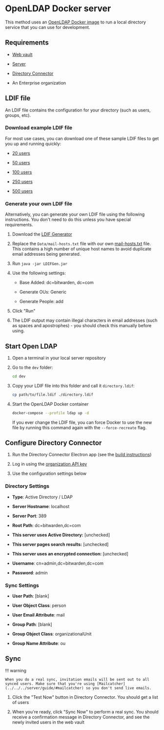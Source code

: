 # OpenLDAP Docker server

This method uses an [OpenLDAP Docker image](https://github.com/osixia/docker-openldap) to run a local directory service that you can use for development.

## Requirements

* [Web vault](../../../clients/web-vault)

* [Server](../../../server/guide)

* [Directory Connector](./index.md)

* An Enterprise organization

## LDIF file

An LDIF file contains the configuration for your directory (such as users, groups, etc).

### Download example LDIF file

For most use cases, you can download one of these sample LDIF files to get you up and running quickly:

  * [20 users](./directory-20.ldif)

  * [50 users](./directory-50.ldif)

  * [100 users](./directory-100.ldif)

  * [250 users](./directory-250.ldif)

  * [500 users](./directory-500.ldif)

### Generate your own LDIF file

Alternatively, you can generate your own LDIF file using the following instructions. You don't need to do this unless you have special requirements.

1. Download the [LDIF Generator](https://ldapwiki.com/wiki/LDIF%20Generator)

2. Replace the `Data/mail-hosts.txt` file with our own [mail-hosts.txt](./mail-hosts.txt) file. This contains a high number of unique host names to avoid duplicate email addresses being generated.

3. Run `java -jar LDIFGen.jar`

4. Use the following settings: 

    * Base Added: dc=bitwarden, dc=com 

    * Generate OUs: Generic 

    * Generate People: add

5. Click "Run"

6. The LDIF output may contain illegal characters in email addresses (such as spaces and apostrophes) - you should check this manually before using.

## Start Open LDAP

1. Open a terminal in your local server repository

2. Go to the `dev` folder:

    ```bash
    cd dev
    ```

3. Copy your LDIF file into this folder and call it `directory.ldif`:

    ```bash
    cp path/to/file.ldif ./directory.ldif
    ```

4. Start the OpenLDAP Docker container

    ```bash
    docker-compose --profile ldap up -d
    ```

    If you ever change the LDIF file, you can force Docker to use the new file by running this command again with the `--force-recreate` flag.

## Configure Directory Connector

1. Run the Directory Connector Electron app (see the [build instructions](./index.md))

2. Log in using the [organization API key](https://bitwarden.com/help/public-api/#authentication)

3. Use the configuration settings below

### Directory Settings

  * **Type**: Active Directory / LDAP

  * **Server Hostname**: localhost

  * **Server Port**: 389

  * **Root Path**: dc=bitwarden,dc=com

  * **This server uses Active Directory:** [unchecked]

  * **This server pages search results:** [unchecked]

  * **This server uses an encrypted connection:** [unchecked]

  * **Username**: cn=admin,dc=bitwarden,dc=com

  * **Password**: admin

### Sync Settings

  * **User Path**: [blank]

  * **User Object Class**: person

  * **User Email Attribute**: mail

  * **Group Path**: [blank]

  * **Group Object Class**: organizationalUnit

  * **Group Name Attribute**: ou

## Sync

!!! warning

    When you do a real sync, invitation emails will be sent out to all synced users. Make sure that you're using [Mailcatcher](../../../server/guide/#mailcatcher) so you don't send live emails.

1. Click the "Test Now" button in Directory Connector. You should get a list of users

2. When you're ready, click "Sync Now" to perform a real sync. You should receive a confirmation message in Directory Connector, and see the newly invited users in the web vault


